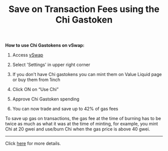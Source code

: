 ﻿---
id: save-on-transaction-fees-using-the-chi-gastoken
title: Save on Transaction Fees using the Chi Gastoken
sidebar_label: Save on Transaction Fees using the Chi Gastoken

---
**How to use Chi Gastokens on vSwap:**

1. Access [vSwap](http://valueliquid.io)

2. Select 'Settings' in upper right corner

3. If you don't have Chi gastokens you can mint them on Value Liquid page or buy them from 1inch

4. Click ON on “Use Chi”

5. Approve Chi Gastoken spending

6. You can now trade and save up to 42% of gas fees

To save up gas on transactions, the gas fee at the time of burning has to be twice as much as what it was at the time of minting, for example, you mint Chi at 20 gwei and use/burn Chi when the gas price is above 40 gwei.   

---

Click [here](https://1inch-exchange.medium.com/everything-you-wanted-to-know-about-chi-gastoken-a1ba0ea55bf3) for more details.
